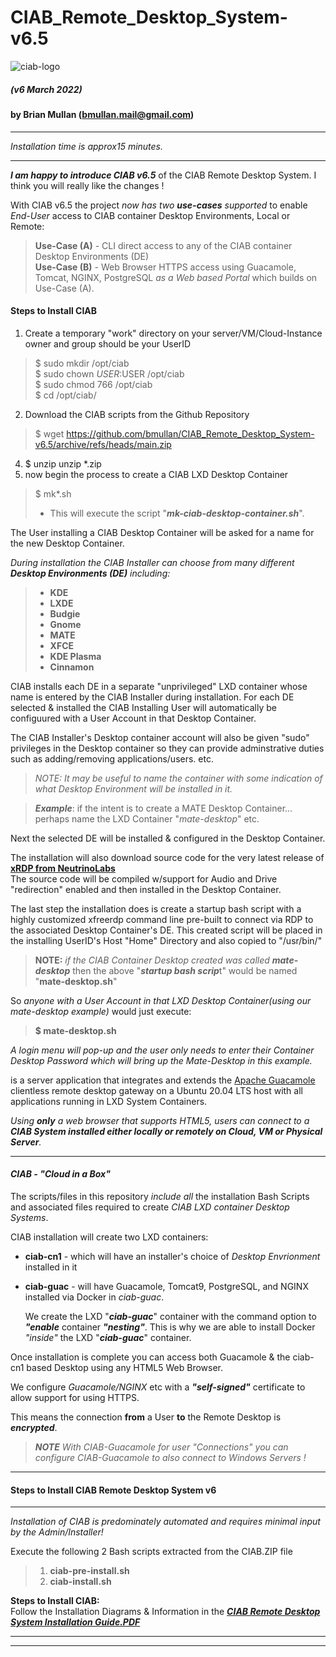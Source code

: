 # CIAB_Remote_Desktop_System-v6.5

![ciab-logo](https://user-images.githubusercontent.com/1682855/51850975-ea4e3480-22f0-11e9-9128-d945e1e2a9ab.png?classes=float-left)  
  
##### (v6 March 2022)  
#### by Brian Mullan (bmullan.mail@gmail.com)  

---  

*Installation time is approx15 minutes.*

---  

_**I am happy to introduce CIAB v6.5**_ of the CIAB Remote Desktop System.   I think you will really like the changes !   

With CIAB v6.5 the project *now has two **use-cases** supported* to enable *End-User* access to CIAB container Desktop Environments, Local or Remote:  

> **Use-Case (A)** - CLI direct access to any of the CIAB container Desktop Environments (DE)  
> **Use-Case (B)** - Web Browser HTTPS access using Guacamole, Tomcat, NGINX, PostgreSQL *as a Web based Portal* which builds on Use-Case (A).

#### Steps to Install CIAB

1) Create a temporary "work" directory on your server/VM/Cloud-Instance owner and group should be your UserID 
> $ sudo mkdir /opt/ciab  
> $ sudo chown $USER:$USER /opt/ciab  
> $ sudo chmod 766 /opt/ciab  
> $ cd /opt/ciab/  

2) Download the CIAB scripts from the Github Repository  
> $ wget https://github.com/bmullan/CIAB_Remote_Desktop_System-v6.5/archive/refs/heads/main.zip

4) $ unzip unzip *.zip  
5) now begin the process to create a CIAB LXD Desktop Container 
> $ mk*.sh  
> - This will execute the script "***mk-ciab-desktop-container.sh***".  

The User installing a CIAB Desktop Container will be asked for a name for the new Desktop Container.  

_During installation the CIAB Installer can choose from many different **Desktop Environments (DE)** including:_  
> - **KDE**  
> - **LXDE**  
> - **Budgie**  
> - **Gnome**  
> - **MATE**  
> - **XFCE**  
> - **KDE Plasma**   
> - **Cinnamon**  

CIAB installs each DE in a separate "unprivileged" LXD container whose name is entered by the CIAB Installer during installation.
For each DE selected & installed the CIAB Installing User will automatically be configuured with a User Account in that Desktop Container.

The CIAB Installer's Desktop container account will also be given "sudo" privileges in the Desktop container so they can provide adminstrative 
duties such as adding/removing applications/users. etc.  

> *NOTE: It may be useful to name the container with some indication of what Desktop Environment will be installed in it.*  

> ***Example***:   if the intent is to create a MATE Desktop Container... perhaps name the LXD Container "*mate-desktop*" etc.

Next the selected DE will be installed & configured in the Desktop Container.

The installation will also download source code for the very latest release of **[xRDP from NeutrinoLabs](https://github.com/neutrinolabs/xrdp)**  
The source code will be compiled w/support for Audio and Drive "redirection" enabled and then installed in the Desktop Container.

The last step the installation does is create a startup bash script with a highly customized xfreerdp command line pre-built
to connect via RDP to the associated Desktop Container's DE.   This created script will be placed in the installing UserID's
Host "Home" Directory and also copied to "/usr/bin/"

> **NOTE:**  *if the CIAB Container Desktop created was called **mate-desktop*** then the above "***startup bash scrip***t" would be named "**mate-desktop.sh**"  

So *anyone with a User Account in that LXD Desktop Container(using our mate-desktop example)* would just execute:  
>  **$ mate-desktop.sh**  

*A login menu will pop-up and the user only needs to enter their Container Desktop Password which will bring up the Mate-Desktop in this example.*







is a server application that integrates and extends the [Apache Guacamole](https://guacamole.apache.org/) clientless remote desktop gateway on a Ubuntu 20.04 LTS host with all applications running in LXD System Containers.   

_Using **only** a web browser that supports HTML5, users can connect to a **CIAB System installed either locally or remotely on Cloud, VM or Physical Server**._  


--- 

#### _**CIAB - "Cloud in a Box"**_  

The scripts/files in this repository _include all_ the installation Bash Scripts and associated files required to create *CIAB LXD container Desktop Systems*.  



CIAB installation will create two LXD containers:  
 
- **ciab-cn1** - which will have an installer's choice of *Desktop Envrionment* installed in it  
- **ciab-guac** - will have Guacamole, Tomcat9, PostgreSQL, and NGINX installed via Docker in *ciab-guac*.  
       
   We create the LXD "_**ciab-guac**_" container with the command option to _**"enable**_ container _**"nesting"**_. 
   This is why we are able to install Docker _"inside"_ the LXD "_**ciab-guac**_" container.  
   
Once installation is complete you can access both Guacamole & the ciab-cn1 based Desktop using any HTML5 Web Browser.  
   
We configure _Guacamole/NGINX_ etc with a _**"self-signed"**_ certificate to allow support for using HTTPS.   
  
This means the connection **from** a User **to** the Remote Desktop is _**encrypted**_.  

> _**NOTE**_ 
> *With CIAB-Guacamole for user "Connections" you can configure CIAB-Guacamole to also connect to Windows Servers !*


---
  
#### Steps to Install CIAB Remote Desktop System v6    

---  

_Installation of CIAB is predominately automated and requires minimal input by the Admin/Installer!_  

Execute the following 2 Bash scripts extracted from the CIAB.ZIP file

> 1. **ciab-pre-install.sh**
> 2. **ciab-install.sh**
  
**Steps to Install CIAB:**   
Follow the Installation Diagrams & Information in the _**[CIAB Remote Desktop System Installation Guide.PDF](https://github.com/bmullan/CIAB_Remote_Desktop_System-v6/blob/main/CIAB%20Remote%20Desktop%20System%20Installation.pdf)**_


---

---


